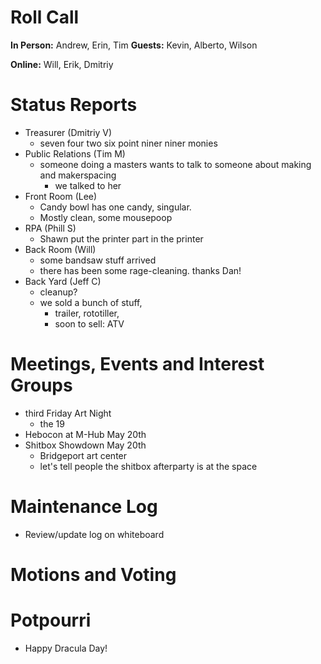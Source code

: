# Roll Call

**In Person:**  Andrew, Erin, Tim
**Guests:** Kevin, Alberto, Wilson

**Online:**  Will, Erik, Dmitriy

# Status Reports
- Treasurer (Dmitriy V)
  - seven four two six point niner niner monies
- Public Relations (Tim M)
  - someone doing a masters wants to talk to someone about making and makerspacing
    - we talked to her
- Front Room (Lee)
  - Candy bowl has one candy, singular.
  - Mostly clean, some mousepoop
- RPA (Phill S)
  - Shawn put the printer part in the printer
- Back Room (Will)
  - some bandsaw stuff arrived
  - there has been some rage-cleaning. thanks Dan!
- Back Yard (Jeff C)
  - cleanup?
  - we sold a bunch of stuff, 
    - trailer, rototiller, 
    - soon to sell: ATV
# Meetings, Events and Interest Groups
- third Friday Art Night
  - the 19
- Hebocon at M-Hub May 20th
- Shitbox Showdown May 20th
  - Bridgeport art center
  - let's tell people the shitbox afterparty is at the space
# Maintenance Log
- Review/update log on whiteboard
# Motions and Voting
# Potpourri
- Happy Dracula Day!
